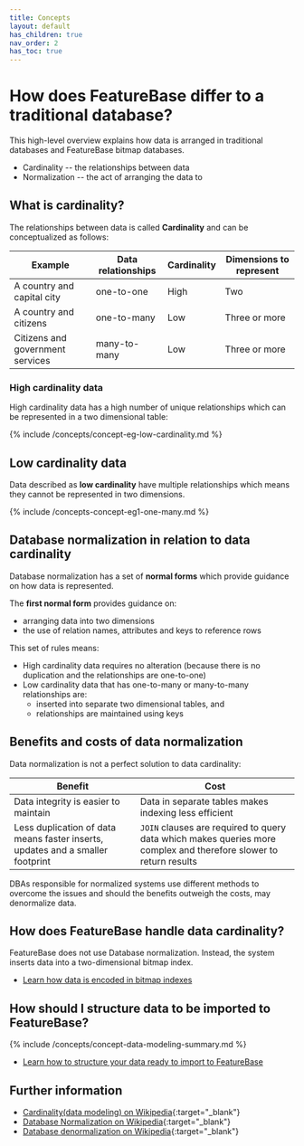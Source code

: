 ```yaml
---
title: Concepts
layout: default
has_children: true
nav_order: 2
has_toc: true
---
```

# How does FeatureBase differ to a traditional database?

This high-level overview explains how data is arranged in traditional databases and FeatureBase bitmap databases.

* Cardinality -- the relationships between data
* Normalization -- the act of arranging the data to

## What is cardinality?

The relationships between data is called **Cardinality** and can be conceptualized as follows:

| Example | Data relationships | Cardinality | Dimensions to represent |
|---|---|---|---|
| A country and capital city | one-to-one | High | Two |
| A country and citizens | one-to-many | Low | Three or more |
| Citizens and government services | many-to-many | Low | Three or more |

### High cardinality data

High cardinality data has a high number of unique relationships which can be represented in a two dimensional table:

{% include /concepts/concept-eg-low-cardinality.md %}

## Low cardinality data

Data described as **low cardinality** have multiple relationships which means they cannot be represented in two dimensions.

{% include /concepts-concept-eg1-one-many.md %}

## Database normalization in relation to data cardinality

Database normalization has a set of **normal forms** which provide guidance on how data is represented.

The **first normal form** provides guidance on:
* arranging data into two dimensions
* the use of relation names, attributes and keys to reference rows

This set of rules means:
* High cardinality data requires no alteration (because there is no duplication and the relationships are one-to-one)
* Low cardinality data that has one-to-many or many-to-many relationships are:
  * inserted into separate two dimensional tables, and
  * relationships are maintained using keys

## Benefits and costs of data normalization

Data normalization is not a perfect solution to data cardinality:

| Benefit | Cost |
|---|---|
| Data integrity is easier to maintain | Data in separate tables makes indexing less efficient |
| Less duplication of data means faster inserts, updates and a smaller footprint | `JOIN` clauses are required to query data which makes queries more complex and therefore slower to return results |

DBAs responsible for normalized systems use different methods to overcome the issues and should the benefits outweigh the costs, may denormalize data.

## How does FeatureBase handle data cardinality?

FeatureBase does not use Database normalization. Instead, the system inserts data into a two-dimensional bitmap index.

* [Learn how data is encoded in bitmap indexes](/docs/concepts/concept-fb-bitmaps)

## How should I structure data to be imported to FeatureBase?

{% include /concepts/concept-data-modeling-summary.md %}

* [Learn how to structure your data ready to import to FeatureBase](/docs/concepts/concept-data-modeling)

## Further information

* [Cardinality(data modeling) on Wikipedia](https://en.wikipedia.org/wiki/Cardinality_(data_modeling)){:target="_blank"}
* [Database Normalization on Wikipedia](https://en.wikipedia.org/wiki/Database_normalization){:target="_blank"}
* [Database denormalization on Wikipedia](https://en.wikipedia.org/wiki/Denormalization){:target="_blank"}
